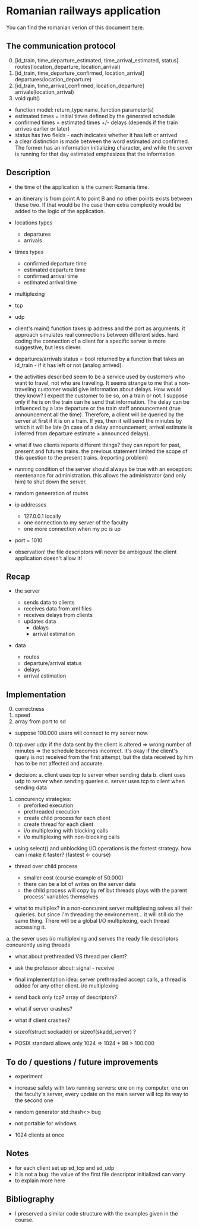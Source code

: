 # Romanian railways application

You can find the romanian verion of this document [here](./docs/README_RO.md).

## The communication protocol

0. [id_train, time_departure_estimated, time_arrival_estimated, status] routes(location_departure, location_arrival)
1. [id_train, time_departure_confirmed, location_arrival] departures(location_departure)
2. [id_train, time_arrival_confirmed, location_departure] arrivals(location_arrival)
4. void quit()

- function model: return_type name_function parameter(s)
- estimated times = initial times defined by the generated schedule
- confirmed times = estimated times +/- delays (depends if the train arrives earlier or later)
- status has two fields - each indicates whether it has left or arrived
- a clear distinction is made between the word estimated and confirmed. The former has an information initializing character, and while the server is running for that day estimated emphasizes that the information

## Description

- the time of the application is the current Romania time.
- an itinerary is from point A to point B and no other points exists between these two. If that would be the case then extra complexity would be added to the logic of the application.

- locations types
    - departures
    - arrivals

- times types
    - confirmed departure time
    - estimated departure time
    - confirmed arrival time
    - estimated arrival time

- multiplexing
- tcp
- udp

- client's main() function takes ip address and the port as arguments. it approach simulates real connections between different sides. hard coding the connection of a client for a specific server is more suggestive, but less clever.
- departures/arrivals status = bool returned by a function that takes an id_train - if it has left or not (analog arrived). 
- the activities described seem to be a service used by customers who want to travel, not who are traveling. It seems strange to me that a non-traveling customer would give information about delays. How would they know? I expect the customer to be so, on a train or not. I suppose only if he is on the train can he send that information. The delay can be influenced by a late departure or the train staff announcement (true announcement all the time). Therefore, a client will be queried by the server at first if it is on a train. If yes, then it will send the minutes by which it will be late (in case of a delay announcement; arrival estimate is inferred from departure estimate + announced delays). 

- what if two clients reports different things? they can report for past, present and futures trains. the previous statement limited the scope of this question to the present trains. (reporting problem)

- running condition of the server should always be true with an exception: mentenance for administration. this allows the administrator (and only him) to shut down the server.
- random geneeration of routes

- ip addresses
    - 127.0.0.1 locally
    - one connection to my server of the faculty
    - one more connection when my pc is up
- port = 1010

- observation! the file descriptors will never be ambigous! the client application doesn't allow it!

## Recap

- the server
    - sends data to clients
    - receives data from xml files
    - receives delays from clients
    - updates data 
        - dalays
        - arrival estimation

- data
    - routes
    - departure/arrival status
    - delays
    - arrival estimation

## Implementation

0. correctness
1. speed
2. array from port to sd

- suppose 100.000 users will connect to my server now.

0. tcp over udp: if the data sent by the client is altered => wrong number of minutes => the schedule becomes incorrect. it's okay if the client's query is not received from the first attempt, but the data received by him has to be not affected and accurate.

- decision:
a. client uses tcp to server when sending data
b. client uses udp to server when sending queries
c. server uses tcp to client when sending data

1. concurency strategies:
	- preforked execution
	- prethreaded execution
	- create child process for each client
	- create thread for each client
	- i/o multiplexing with blocking calls
	- i/o multiplexing with non-blocking calls

- using select() and unblocking I/O operations is the fastest strategy. how can i make it faster? (fastest <- course)

- thread over child process
	- smaller cost (course example of 50.000)
	- there can be a lot of writes on the server data
	- the child process will copy by ref but threads plays with the parent process' variables themselves

- what to multiplex? in a non-concurent server multiplexing solves all their quieries. but since i'm threading the environement... it will still do the same thing. There will be a global I/O multiplexing, each thread accessing it.

a. the sever uses i/o multiplexing and serves the ready file descriptors concurently using threads

- what about prethreaded VS thread per client?

- ask the professor about: signal - receive
- final implementation idea: server prethreaded accept calls, a thread is added for any other client. i/o multiplexing

- send back only tcp? array of descriptors?
- what if server crashes?
- what if client crashes?
- sizeof(struct sockaddr) or sizeof(skadd_server) ?
- POSIX standard allows only 1024 => 1024 * 98 > 100.000

## To do / questions / future improvements

- experiment

- increase safety with two running servers: one on my computer, one on the faculty's server, every update on the main server will tcp its way to the second one

- random generator std::hash<> bug
- not portable for windows
- 1024 clients at once

## Notes

- for each client set up sd_tcp and sd_udp
- it is not a bug: the value of the first file descriptor initialized can varry
- to explain more here

## Bibliography

- I preserved a similar code structure with the examples given in the course.

